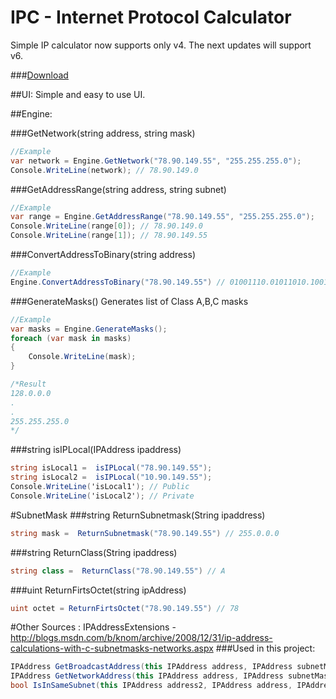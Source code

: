 # IPC - Internet Protocol Calculator
Simple IP calculator now supports only v4. The next updates will support v6.

###[Download](https://github.com/ExternalFlux/IPC/raw/master/IPC.exe)

##UI:
Simple and easy to use UI.



##Engine:

###GetNetwork(string address, string mask)
```C#
//Example
var network = Engine.GetNetwork("78.90.149.55", "255.255.255.0");
Console.WriteLine(network); // 78.90.149.0
```
###GetAddressRange(string address, string subnet)
```C#
//Example
var range = Engine.GetAddressRange("78.90.149.55", "255.255.255.0");
Console.WriteLine(range[0]); // 78.90.149.0
Console.WriteLine(range[1]); // 78.90.149.55
```

###ConvertAddressToBinary(string address)
```C#
//Example
Engine.ConvertAddressToBinary("78.90.149.55") // 01001110.01011010.10010101.00110111
```

###GenerateMasks()
Generates list of Class A,B,C masks
```C#
//Example
var masks = Engine.GenerateMasks();
foreach (var mask in masks)
{
    Console.WriteLine(mask);
}

/*Result
128.0.0.0
.
.
255.255.255.0
*/
```


###string isIPLocal(IPAddress ipaddress)
```C#
string isLocal1 =  isIPLocal("78.90.149.55");
string isLocal2 =  isIPLocal("10.90.149.55");
Console.WriteLine('isLocal1'); // Public
Console.WriteLine('isLocal2'); // Private
```

#SubnetMask
###string ReturnSubnetmask(String ipaddress)
```C#
string mask =  ReturnSubnetmask("78.90.149.55") // 255.0.0.0
```

###string ReturnClass(String ipaddress)
```C#
string class =  ReturnClass("78.90.149.55") // A
```

###uint ReturnFirtsOctet(string ipAddress)
```C#
uint octet = ReturnFirtsOctet("78.90.149.55") // 78
```

#Other Sources :
IPAddressExtensions - http://blogs.msdn.com/b/knom/archive/2008/12/31/ip-address-calculations-with-c-subnetmasks-networks.aspx
###Used in this project:
```C#
IPAddress GetBroadcastAddress(this IPAddress address, IPAddress subnetMask)
IPAddress GetNetworkAddress(this IPAddress address, IPAddress subnetMask)
bool IsInSameSubnet(this IPAddress address2, IPAddress address, IPAddress subnetMask)
```
